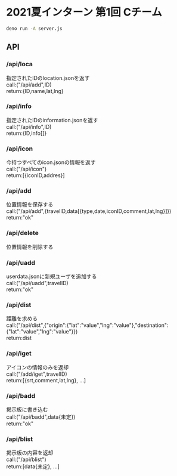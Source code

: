 # 2021夏インターン 第1回 Cチーム

```sh
deno run -A server.js
```

## API
### /api/loca<br>
指定されたIDのlocation.jsonを返す<br>
call:("/api/add",ID)<br>
return:{ID,name,lat,lng}<br>

### /api/info<br>
指定されたIDのinformation.jsonを返す<br>
call:("/api/info",ID)<br>
return:{ID,info[]}<br>

### /api/icon<br>
今持つすべてのicon.jsonの情報を返す<br>
call:("/api/icon")<br>
return:[{iconID,addres}]<br>

### /api/add<br>
位置情報を保存する<br>
call:("/api/add",{travelID,data[{type,date,iconID,comment,lat,lng}]})<br>
return:"ok"<br>

### /api/delete<br>
位置情報を削除する<br>

### /api/uadd<br>
userdata.jsonに新規ユーザを追加する<br>
call:("/api/uadd",travelID)<br>
return:"ok"<br>

### /api/dist<br>
距離を求める<br>
call:("/api/dist",{"origin":{"lat":"value","lng":"value"},"destination":{"lat":"value","lng":"value"}})<br>
return:dist<br>

### /api/iget<br>
アイコンの情報のみを返却<br>
call:("/add/iget",travelID)<br>
return:[{srt,comment,lat,lng}, ...]<br>

### /api/badd<br>
掲示板に書き込む<br>
call:("/api/badd",data{未定})<br>
return:"ok"<br>

### /api/blist<br>
掲示板の内容を返却<br>
call:("/api/blist")<br>
return:[data{未定}, ...]<br>
